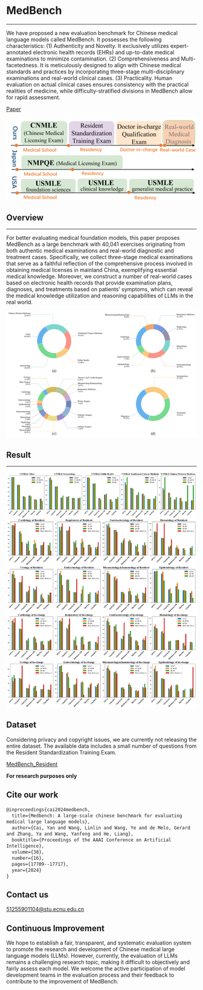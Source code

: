 # MedBench
___
We have proposed a new evaluation benchmark for Chinese medical language models called MedBench. It possesses the following characteristics: (1) Authenticity and Novelty. It exclusively utilizes expert-annotated electronic health records (EHRs) and up-to-date medical examinations to minimize contamination. (2) Comprehensiveness and Multi-facetedness. It is meticulously designed to align with Chinese medical standards and practices by incorporating three-stage multi-disciplinary examinations and real-world clinical cases. (3) Practicality. Human evaluation on actual clinical cases ensures consistency with the practical realities of medicine, while difficulty-stratified divisions in MedBench allow for rapid assessment.

[Paper](https://ojs.aaai.org/index.php/AAAI/article/view/29723)

<img src="img/three_stage.png" alt="three_stage.png" width="500">

## Overview
___
For better evaluating medical foundation models, this paper proposes MedBench as a large benchmark with 40,041 exercises originating from both authentic medical examinations and real-world diagnostic and treatment cases. Specifically, we collect three-stage medical examinations that serve as a faithful reflection of the comprehensive process involved in obtaining medical licenses in mainland China, exemplifying essential medical knowledge. Moreover, we construct a number of real-world cases based on electronic health records that provide examination plans, diagnoses, and treatments based on patients’ symptoms, which can reveal the medical knowledge utilization and reasoning capabilities of LLMs in the real world.

![Overview](img/questionsSum.png)

## Result
___
![results](img/results_on_departments.png)

## Dataset
Considering privacy and copyright issues, we are currently not releasing the entire dataset. The available data includes a small number of questions from the Resident Standardization Training Exam.

[MedBench_Resident](https://huggingface.co/datasets/nhyydt/MedBench_Resident)

<b>For research purposes only</b>

## Cite our work
```
@inproceedings{cai2024medbench,
  title={Medbench: A large-scale chinese benchmark for evaluating medical large language models},
  author={Cai, Yan and Wang, Linlin and Wang, Ye and de Melo, Gerard and Zhang, Ya and Wang, Yanfeng and He, Liang},
  booktitle={Proceedings of the AAAI Conference on Artificial Intelligence},
  volume={38},
  number={16},
  pages={17709--17717},
  year={2024}
}
```

## Contact us
51255901104@stu.ecnu.edu.cn

## Continuous Improvement
We hope to establish a fair, transparent, and systematic evaluation system to promote the research and development of Chinese medical large language models (LLMs). However, currently, the evaluation of LLMs remains a challenging research topic, making it difficult to objectively and fairly assess each model. We welcome the active participation of model development teams in the evaluation process and their feedback to contribute to the improvement of MedBench.
